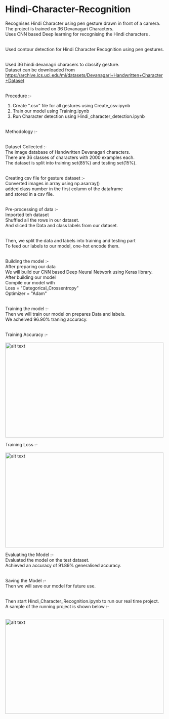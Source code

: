 # Hindi-Character-Recognition
Recognises Hindi Character using pen gesture drawn in front of a camera. <br />
The project is trained on 36 Devanagari Characters. <br />
Uses CNN based Deep learning for recognising the Hindi characters .<br /><br />

Used contour detection for Hindi Character Recognition using pen gestures.<br /><br />

Used 36 hindi devanagri characers to classify gesture.<br />
Dataset can be downloaded from https://archive.ics.uci.edu/ml/datasets/Devanagari+Handwritten+Character+Dataset<br /><br />

Procedure :-<br />
1. Create ".csv" file for all gestures using Create_csv.ipynb<br />
3. Train our model using Training.ipynb<br />
4. Run Character detection using Hindi_character_detection.ipynb<br /><br />

Methodology :-<br /><br />

Dataset Collected :-<br />
The image database of Handwritten Devanagari characters. <br />
There are 36 classes of characters with 2000 examples each. <br />
The dataset is split into training set(85%) and testing set(15%).<br /><br />

Creating csv file for gesture dataset :-<br />
Converted images in array using np.asarray()<br />
added class number in the first column of the dataframe<br />
and stored in a csv file.<br /><br />

Pre-processing of data :-<br />
Imported teh dataset<br />
Shuffled all the rows in our dataset.<br />
And sliced the Data and class labels from our dataset.<br /><br />

Then, we split the data and labels into training and testing part<br />
To feed our labels to our model, one-hot encode them.<br /><br />

Building the model :-<br />
After preparing our data<br />
We will build our CNN based Deep Neural Network using Keras library.<br />
After building our model<br />
Compile our model with<br />
Loss = "Categorical_Crossentropy"<br />
Optimizer = "Adam"<br /><br />

Training the model :-<br />
Then we will train our model on prepares Data and labels.<br />
We acheived 96.90% traning accuracy.<br /><br />

Training Accuracy :-<br /><br />
<img src="https://github.com/gearhead0909/Hindi-Character-Recognition/blob/master/Accuracy.png" alt="alt text" width="500" height="300"><br />

Training Loss :-<br /><br />
<img src="https://github.com/gearhead0909/Hindi-Character-Recognition/blob/master/Loss.png" alt="alt text" width="500" height="300"><br />

Evaluating the Model :-<br />
Evaluated the model on the test dataset.<br />
Achieved an accuracy of 91.89% generalised accuracy.<br /><br />

Saving the Model :-<br />
Then we will save our model for future use.<br /><br />

Then start Hindi_Character_Recognition.ipynb to run our real time project.<br />
A sample of the running project is shown below :-<br /><br />

<img src="https://github.com/gearhead0909/Hindi-Character-Recognition/blob/master/Screenshot.png" alt="alt text" width="500" height="300">
